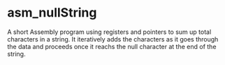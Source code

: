 # asm_nullString
A short Assembly program using registers and pointers to sum up total characters in a string. It iteratively adds the characters as it goes through the data and proceeds once it reachs the null character at the end of the string.
